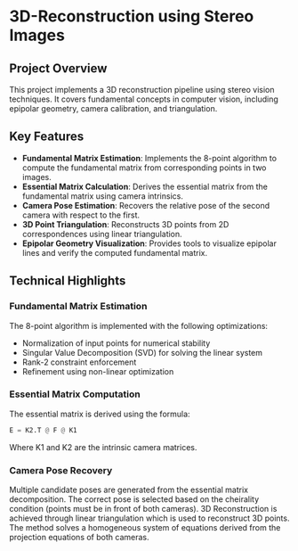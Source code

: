 # 3D-Reconstruction using Stereo Images

## Project Overview
This project implements a 3D reconstruction pipeline using stereo vision techniques. It covers fundamental concepts in computer vision, including epipolar geometry, camera calibration, and triangulation.

## Key Features
- **Fundamental Matrix Estimation**: Implements the 8-point algorithm to compute the fundamental matrix from corresponding points in two images.
- **Essential Matrix Calculation**: Derives the essential matrix from the fundamental matrix using camera intrinsics.
- **Camera Pose Estimation**: Recovers the relative pose of the second camera with respect to the first.
- **3D Point Triangulation**: Reconstructs 3D points from 2D correspondences using linear triangulation.
- **Epipolar Geometry Visualization**: Provides tools to visualize epipolar lines and verify the computed fundamental matrix.

## Technical Highlights

### Fundamental Matrix Estimation
The 8-point algorithm is implemented with the following optimizations:
- Normalization of input points for numerical stability
- Singular Value Decomposition (SVD) for solving the linear system
- Rank-2 constraint enforcement
- Refinement using non-linear optimization

### Essential Matrix Computation
The essential matrix is derived using the formula:
```python
E = K2.T @ F @ K1

```
Where K1 and K2 are the intrinsic camera matrices.

### Camera Pose Recovery
Multiple candidate poses are generated from the essential matrix decomposition.
The correct pose is selected based on the cheirality condition (points must be in front of both cameras).
3D Reconstruction is achieved through linear triangulation which is used to reconstruct 3D points. The method solves a homogeneous system of equations derived from the projection equations of both cameras.

